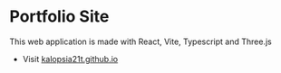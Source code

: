 # Portfolio Site

This web application is made with React, Vite, Typescript and Three.js

- Visit [kalopsia21t.github.io](https://kalopsia21t.github.io/)
